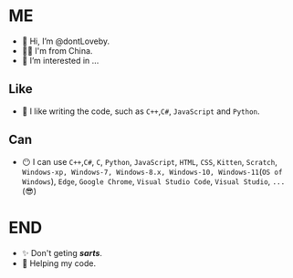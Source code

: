 # ME
- 👋 Hi, I’m @dontLoveby.
- 😶‍🌫️ I'm from China.
- 👀 I’m interested in ...
<!---
- 🌱 I’m currently learning ...
- 💞️ I’m looking to collaborate on ...
- 📫 How to reach me ...
--->
## Like
- 💞️ I like writing the code, such as `C++`,`C#`, `JavaScript` and `Python`.
## Can
- 😶 I can use `C++`,`C#`, `C`, `Python`, `JavaScript`, `HTML`, `CSS`, `Kitten`,
  `Scratch`, `Windows-xp, Windows-7, Windows-8.x, Windows-10, Windows-11`(`OS of Windows`),
  `Edge`, `Google Chrome`, `Visual Studio Code`, `Visual Studio`, `...`(😎)

# END
 - ✨ Don't geting ***sarts***.
 - 🤝 Helping my code.

<!---
dontLoveby/dontLoveby is a ✨ special ✨ repository because its `README.md` (this file) appears on your GitHub profile.
You can click the Preview link to take a look at your changes.
--->
